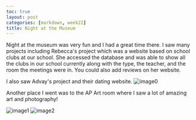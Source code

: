 ```yaml
---
toc: true
layout: post
categories: [markdown, week22]
title: Night at the Museum
---
```


Night at the museum was very fun and I had a great time there. I saw many projects including Rebecca's project which was a website based on school clubs at our school. She accessed the database and was able to show all the clubs in our school currently along with the type, the teacher, and the room the meetings were in. You could also add reviews on her website.

I also saw Advay's project and their dating website. 
![image0](https://user-images.githubusercontent.com/111464920/219784840-186702cd-ea57-4df8-bd95-2e7a34cd4b96.jpeg)


Another place I went was to the AP Art room where I saw a lot of amazing art and photography!

![image1](https://user-images.githubusercontent.com/111464920/219784659-0f1b1ff9-0332-4e87-b46a-3f3623e6fb83.jpeg)
![image2](https://user-images.githubusercontent.com/111464920/219784679-3c2306d8-d91e-4b57-9560-33a7af2a8143.jpg)
